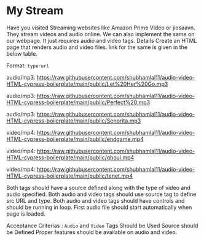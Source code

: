 # My Stream

Have you visited Streaming websites like Amazon Prime Video or jiosaavn. They stream videos and audio online. We can also implement the same on our webpage. 
It just requires audio and video tags. Details Create an HTML page that renders audio and video files. link for the same is given in the below table.

Format: `type`-`url`

audio/mp3:        https://raw.githubusercontent.com/shubhamlal11/audio-video-HTML-cypress-boilerplate/main/public/Let%20Her%20Go.mp3

audio/mp3:        https://raw.githubusercontent.com/shubhamlal11/audio-video-HTML-cypress-boilerplate/main/public/Perfect%20.mp3

audio/mp3:        https://raw.githubusercontent.com/shubhamlal11/audio-video-HTML-cypress-boilerplate/main/public/Senorita.mp3

video/mp4:        https://raw.githubusercontent.com/shubhamlal11/audio-video-HTML-cypress-boilerplate/main/public/endgame.mp4

video/mp4:        https://raw.githubusercontent.com/shubhamlal11/audio-video-HTML-cypress-boilerplate/main/public/ghoul.mp4

video/mp4:        https://raw.githubusercontent.com/shubhamlal11/audio-video-HTML-cypress-boilerplate/main/public/tenet.mp4

Both tags should have a source defined along with the type of video and audio specified.
Both audio and video tags should use source tag to define src URL and type.
Both audio and video tags should have controls and should be running in loop.
First audio file should start automatically when page is loaded.


Acceptance Criterias :
`Audio` and `Video` Tags Should be Used
Source should be Defined
Proper features should be available on audio and video.
